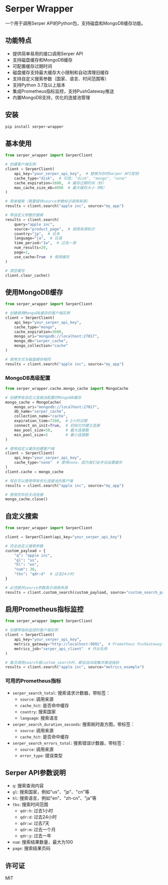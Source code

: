 # Serper Wrapper

一个用于调用Serper API的Python包，支持磁盘和MongoDB缓存功能。

## 功能特点

- 提供简单易用的接口调用Serper API
- 支持磁盘缓存和MongoDB缓存
- 可配置缓存过期时间
- 磁盘缓存支持最大缓存大小限制和自动清理旧缓存
- 支持自定义搜索参数（国家、语言、时间范围等）
- 支持Python 3.7及以上版本
- 集成Prometheus指标监控，支持PushGateway推送
- 内置MongoDB支持，优化的连接池管理

## 安装

```bash
pip install serper-wrapper
```

## 基本使用

```python
from serper_wrapper import SerperClient

# 创建客户端实例
client = SerperClient(
    api_key="your_serper_api_key",  # 替换为你的Serper API密钥
    cache_type="disk",  # 可选: "disk", "mongo", "none"
    cache_expiration=3600,  # 缓存过期时间（秒）
    max_cache_size_mb=4096  # 最大缓存大小（MB）
)

# 简单搜索（需要提供source参数标识调用来源）
results = client.search("apple inc", source="my_app")

# 带自定义参数的搜索
results = client.search(
    query="apple inc",
    source="product_page",  # 调用来源标识
    country="jp",  # 日本
    language="ja",  # 日语
    time_period="1w",  # 过去一周
    num_results=20,
    page=1,
    use_cache=True  # 使用缓存
)

# 清空缓存
client.clear_cache()
```

## 使用MongoDB缓存

```python
from serper_wrapper import SerperClient

# 创建使用MongoDB缓存的客户端实例
client = SerperClient(
    api_key="your_serper_api_key",
    cache_type="mongo",
    cache_expiration=3600,
    mongo_uri="mongodb://localhost:27017",
    mongo_db="serper_cache",
    mongo_collection="cache"
)

# 使用方式与磁盘缓存相同
results = client.search("apple inc", source="my_app")
```

### MongoDB高级配置

```python
from serper_wrapper.cache.mongo_cache import MongoCache

# 创建带有自定义连接池配置的MongoDB缓存
mongo_cache = MongoCache(
    mongo_uri="mongodb://localhost:27017",
    db_name="serper_cache",
    collection_name="cache",
    expiration_time=7200,  # 2小时过期
    connect_on_init=True,  # 初始化时建立连接
    max_pool_size=50,      # 最大连接数
    min_pool_size=5        # 最小连接数
)

# 使用自定义缓存创建客户端
client = SerperClient(
    api_key="your_serper_api_key",
    cache_type="none"  # 使用none，因为我们会手动设置缓存
)
client.cache = mongo_cache

# 现在可以使用带有优化连接池的客户端
results = client.search("apple inc", source="my_app")

# 使用完毕后关闭连接
mongo_cache.close()
```

## 自定义搜索

```python
from serper_wrapper import SerperClient

client = SerperClient(api_key="your_serper_api_key")

# 完全自定义搜索参数
custom_payload = {
    "q": "apple inc",
    "gl": "us",
    "hl": "en",
    "num": 30,
    "tbs": "qdr:d"  # 过去24小时
}

# 必须提供source参数表示调用来源
results = client.custom_search(custom_payload, source="custom_search_page")
```

## 启用Prometheus指标监控

```python
from serper_wrapper import SerperClient

# 创建带指标监控的客户端实例
client = SerperClient(
    api_key="your_serper_api_key",
    metrics_gateway="http://localhost:9091",  # Prometheus PushGateway地址
    metrics_job="serper_api_client"  # 作业名称
)

# 每次调用search或custom_search时，都会自动收集并推送指标
results = client.search("apple inc", source="metrics_example")
```

### 可用的Prometheus指标

- `serper_search_total`: 搜索请求计数器，带标签：
  - `source`: 调用来源
  - `cache_hit`: 是否命中缓存
  - `country`: 搜索国家
  - `language`: 搜索语言
- `serper_search_duration_seconds`: 搜索耗时直方图，带标签：
  - `source`: 调用来源
  - `cache_hit`: 是否命中缓存
- `serper_search_errors_total`: 搜索错误计数器，带标签：
  - `source`: 调用来源
  - `error_type`: 错误类型

## Serper API参数说明

- `q`: 搜索查询内容
- `gl`: 搜索国家，例如"us"、"jp"、"cn"等
- `hl`: 搜索语言，例如"en"、"zh-cn"、"ja"等
- `tbs`: 搜索时间范围
  - `qdr:h`: 过去1小时
  - `qdr:d`: 过去24小时
  - `qdr:w`: 过去7天
  - `qdr:m`: 过去一个月
  - `qdr:y`: 过去一年
- `num`: 搜索结果数量，最大为100
- `page`: 搜索结果页码

## 许可证

MIT 